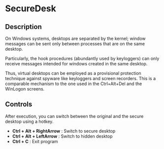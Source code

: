 # SecureDesk

## Description
On Windows systems, desktops are separated by the kernel; window messages can be sent only between processes that are on the same desktop.

Particularly, the hook procedures (abundantly used by keyloggers) can only receive messages intended for windows created in the same desktop.

Thus, virtual desktops can be employed as a provisional protection technique against spyware like keyloggers and screen recorders.
This is a comparable mechanism to the one used in the Ctrl+Alt+Del and the WinLogon screens.


## Controls
After execution, you can switch between the original and the secure desktop using a hotkey.


- **Ctrl + Alt + RightArrow** : Switch to secure desktop
- **Ctrl + Alt + LeftArrow**  : Switch to hidden desktop
- **Ctrl + C**                : Exit program

